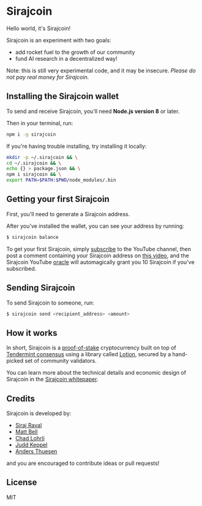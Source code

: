 # Sirajcoin

Hello world, it's Sirajcoin!

Sirajcoin is an experiment with two goals:

* add rocket fuel to the growth of our community
* fund AI research in a decentralized way!

Note: this is still very experimental code, and it may be insecure. _Please do not pay real money for Sirajcoin._

## Installing the Sirajcoin wallet

To send and receive Sirajcoin, you'll need **Node.js version 8** or later.

Then in your terminal, run:

```bash
npm i -g sirajcoin
```

If you're having trouble installing, try installing it locally:

```bash
mkdir -p ~/.sirajcoin && \
cd ~/.sirajcoin && \
echo {} > package.json && \
npm i sirajcoin && \
export PATH=$PATH:$PWD/node_modules/.bin
```

## Getting your first Sirajcoin

First, you'll need to generate a Sirajcoin address.

After you've installed the wallet, you can see your address by running:

```bash
$ sirajcoin balance
```

To get your first Sirajcoin, simply [subscribe] to the YouTube channel, then post a comment containing your Sirajcoin address on [this video], and the Sirajcoin YouTube [oracle] will automagically grant you 10 Sirajcoin if you've subscribed.

## Sending Sirajcoin

To send Sirajcoin to someone, run:

```bash
$ sirajcoin send <recipient_address> <amount>
```

## How it works

In short, Sirajcoin is a [proof-of-stake] cryptocurrency built on top of [Tendermint consensus] using a library called [Lotion], secured by a hand-picked set of community validators.

You can learn more about the technical details and economic design of Sirajcoin in the [Sirajcoin whitepaper].

## Credits

Sirajcoin is developed by:

* [Siraj Raval](https://github.com/llsourcell)
* [Matt Bell](https://github.com/mappum)
* [Chad Lohrli](https://github.com/chadlohrli)
* [Judd Keppel](https://github.com/keppel)
* [Anders Thuesen](https://github.com/ande765a)

and you are encouraged to contribute ideas or pull requests!

## License

MIT

[proof-of-stake]: https://en.wikipedia.org/wiki/Proof-of-stake
[tendermint consensus]: https://tendermint.readthedocs.io/en/master/introduction.html
[lotion]: https://github.com/keppel/lotion
[subscribe]: https://www.youtube.com/channel/UCWN3xxRkmTPmbKwht9FuE5A
[this video]: https://www.youtube.com/watch?v=X9QqQ2EmD9o
[oracle]: https://blockchainhub.net/blockchain-oracles/
[sirajcoin whitepaper]: https://sirajcoin.io/whitepaper
